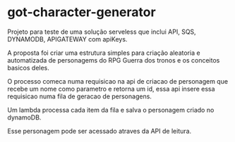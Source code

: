 # got-character-generator
Projeto para teste de uma solução serveless que inclui API, SQS, DYNAMODB, APIGATEWAY com apiKeys.

A proposta foi criar uma estrutura simples para criação aleatoria e automatizada de personagems do RPG Guerra dos tronos e os conceitos basicos deles.

O processo comeca numa requisicao na api de criacao de personagem que recebe um nome como parametro e retorna um id, essa api insere essa requisicao numa fila de geracao de personagens.

Um lambda processa cada item da fila e salva o personagem criado no dynamoDB.

Esse personagem pode ser acessado atraves da API de leitura.
